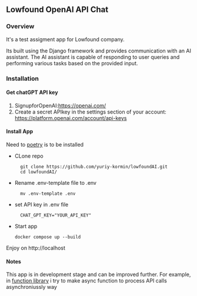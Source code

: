 ## Lowfound OpenAI API Chat

### Overview 

It's a test assigment app for Lowfound company.


Its built using the Django framework and provides communication
with an AI assistant. The AI assistant is capable of responding 
to user queries and performing various tasks based on the provided input.

### Installation 

#### Get chatGPT API key
1. SignupforOpenAI:https://openai.com/
2. Create a secret APIkey in the settings section of your account:
https://platform.openai.com/account/api-keys
    
#### Install App

Need to  [poetry](https://python-poetry.org/docs/#installation) is to be installed 
 

- CLone repo

        git clone https://github.com/yuriy-kormin/lowfoundAI.git
        cd lowfoundAI/

- Rename .env-template file to .env

        mv .env-template .env


- set API key in .env file

        CHAT_GPT_KEY="YOUR_API_KEY"

- Start app

      docker compose up --build

Enjoy on http://localhost


#### Notes

This app is in development stage and can be improved further. 
For example, in [function library](https://github.com/yuriy-kormin/lowfoundAI/blob/master/lowfoundAI/chat/remote_api.py#L6C3-L6C3) 
i try to make async function to process API calls asynchroniussly way
